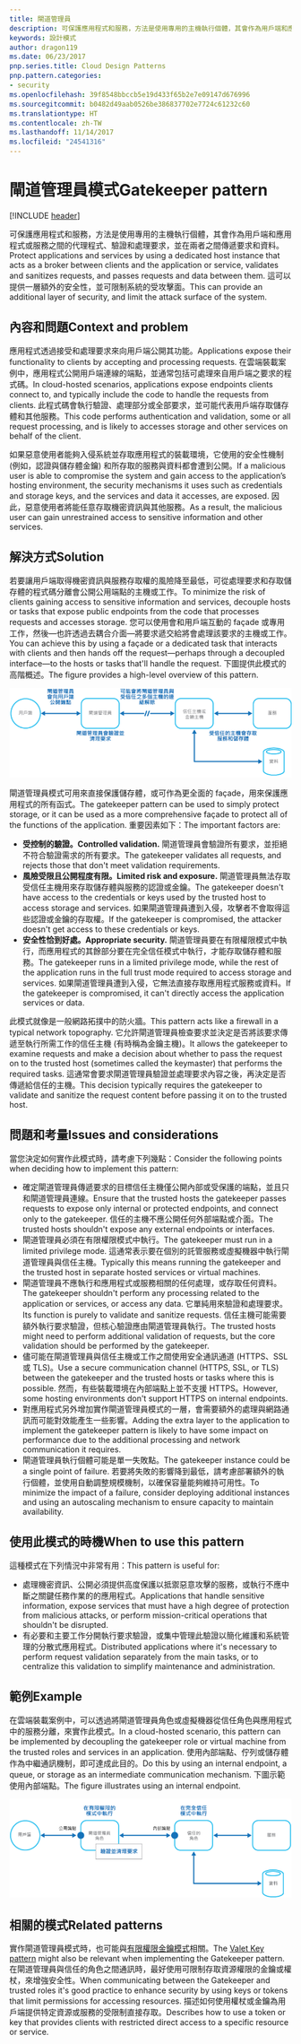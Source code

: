 ```yaml
---
title: 閘道管理員
description: 可保護應用程式和服務，方法是使用專用的主機執行個體，其會作為用戶端和應用程式或服務之間的代理程式、驗證和處理要求，並在兩者之間傳遞要求和資料。
keywords: 設計模式
author: dragon119
ms.date: 06/23/2017
pnp.series.title: Cloud Design Patterns
pnp.pattern.categories:
- security
ms.openlocfilehash: 39f8548bbccb5e19d433f65b2e7e09147d676996
ms.sourcegitcommit: b0482d49aab0526be386837702e7724c61232c60
ms.translationtype: HT
ms.contentlocale: zh-TW
ms.lasthandoff: 11/14/2017
ms.locfileid: "24541316"
---
```

# <a name="gatekeeper-pattern"></a><span data-ttu-id="95f1f-104">閘道管理員模式</span><span class="sxs-lookup"><span data-stu-id="95f1f-104">Gatekeeper pattern</span></span>

[!INCLUDE [header](../_includes/header.md)]

<span data-ttu-id="95f1f-105">可保護應用程式和服務，方法是使用專用的主機執行個體，其會作為用戶端和應用程式或服務之間的代理程式、驗證和處理要求，並在兩者之間傳遞要求和資料。</span><span class="sxs-lookup"><span data-stu-id="95f1f-105">Protect applications and services by using a dedicated host instance that acts as a broker between clients and the application or service, validates and sanitizes requests, and passes requests and data between them.</span></span> <span data-ttu-id="95f1f-106">這可以提供一層額外的安全性，並可限制系統的受攻擊面。</span><span class="sxs-lookup"><span data-stu-id="95f1f-106">This can provide an additional layer of security, and limit the attack surface of the system.</span></span>

## <a name="context-and-problem"></a><span data-ttu-id="95f1f-107">內容和問題</span><span class="sxs-lookup"><span data-stu-id="95f1f-107">Context and problem</span></span>

<span data-ttu-id="95f1f-108">應用程式透過接受和處理要求來向用戶端公開其功能。</span><span class="sxs-lookup"><span data-stu-id="95f1f-108">Applications expose their functionality to clients by accepting and processing requests.</span></span> <span data-ttu-id="95f1f-109">在雲端裝載案例中，應用程式公開用戶端連線的端點，並通常包括可處理來自用戶端之要求的程式碼。</span><span class="sxs-lookup"><span data-stu-id="95f1f-109">In cloud-hosted scenarios, applications expose endpoints clients connect to, and typically include the code to handle the requests from clients.</span></span> <span data-ttu-id="95f1f-110">此程式碼會執行驗證、處理部分或全部要求，並可能代表用戶端存取儲存體和其他服務。</span><span class="sxs-lookup"><span data-stu-id="95f1f-110">This code performs authentication and validation, some or all request processing, and is likely to accesses storage and other services on behalf of the client.</span></span>

<span data-ttu-id="95f1f-111">如果惡意使用者能夠入侵系統並存取應用程式的裝載環境，它使用的安全性機制 (例如，認證與儲存體金鑰) 和所存取的服務與資料都會遭到公開。</span><span class="sxs-lookup"><span data-stu-id="95f1f-111">If a malicious user is able to compromise the system and gain access to the application’s hosting environment, the security mechanisms it uses such as credentials and storage keys, and the services and data it accesses, are exposed.</span></span> <span data-ttu-id="95f1f-112">因此，惡意使用者將能任意存取機密資訊與其他服務。</span><span class="sxs-lookup"><span data-stu-id="95f1f-112">As a result, the malicious user can gain unrestrained access to sensitive information and other services.</span></span>

## <a name="solution"></a><span data-ttu-id="95f1f-113">解決方式</span><span class="sxs-lookup"><span data-stu-id="95f1f-113">Solution</span></span>

<span data-ttu-id="95f1f-114">若要讓用戶端取得機密資訊與服務存取權的風險降至最低，可從處理要求和存取儲存體的程式碼分離會公開公用端點的主機或工作。</span><span class="sxs-lookup"><span data-stu-id="95f1f-114">To minimize the risk of clients gaining access to sensitive information and services, decouple hosts or tasks that expose public endpoints from the code that processes requests and accesses storage.</span></span> <span data-ttu-id="95f1f-115">您可以使用會和用戶端互動的 façade 或專用工作，然後&mdash;也許透過去耦合介面&mdash;將要求遞交給將會處理該要求的主機或工作。</span><span class="sxs-lookup"><span data-stu-id="95f1f-115">You can achieve this by using a façade or a dedicated task that interacts with clients and then hands off the request&mdash;perhaps through a decoupled interface&mdash;to the hosts or tasks that'll handle the request.</span></span> <span data-ttu-id="95f1f-116">下圖提供此模式的高階概述。</span><span class="sxs-lookup"><span data-stu-id="95f1f-116">The figure provides a high-level overview of this pattern.</span></span>

![此模式的高階概述](./_images/gatekeeper-diagram.png)


<span data-ttu-id="95f1f-118">閘道管理員模式可用來直接保護儲存體，或可作為更全面的 façade，用來保護應用程式的所有函式。</span><span class="sxs-lookup"><span data-stu-id="95f1f-118">The gatekeeper pattern can be used to simply protect storage, or it can be used as a more comprehensive façade to protect all of the functions of the application.</span></span> <span data-ttu-id="95f1f-119">重要因素如下：</span><span class="sxs-lookup"><span data-stu-id="95f1f-119">The important factors are:</span></span>

- <span data-ttu-id="95f1f-120">**受控制的驗證。**</span><span class="sxs-lookup"><span data-stu-id="95f1f-120">**Controlled validation.**</span></span> <span data-ttu-id="95f1f-121">閘道管理員會驗證所有要求，並拒絕不符合驗證需求的所有要求。</span><span class="sxs-lookup"><span data-stu-id="95f1f-121">The gatekeeper validates all requests, and rejects those that don't meet validation requirements.</span></span>
- <span data-ttu-id="95f1f-122">**風險受限且公開程度有限。**</span><span class="sxs-lookup"><span data-stu-id="95f1f-122">**Limited risk and exposure.**</span></span> <span data-ttu-id="95f1f-123">閘道管理員無法存取受信任主機用來存取儲存體與服務的認證或金鑰。</span><span class="sxs-lookup"><span data-stu-id="95f1f-123">The gatekeeper doesn't have access to the credentials or keys used by the trusted host to access storage and services.</span></span> <span data-ttu-id="95f1f-124">如果閘道管理員遭到入侵，攻擊者不會取得這些認證或金鑰的存取權。</span><span class="sxs-lookup"><span data-stu-id="95f1f-124">If the gatekeeper is compromised, the attacker doesn't get access to these credentials or keys.</span></span>
- <span data-ttu-id="95f1f-125">**安全性恰到好處。**</span><span class="sxs-lookup"><span data-stu-id="95f1f-125">**Appropriate security.**</span></span> <span data-ttu-id="95f1f-126">閘道管理員要在有限權限模式中執行，而應用程式的其餘部分要在完全信任模式中執行，才能存取儲存體和服務。</span><span class="sxs-lookup"><span data-stu-id="95f1f-126">The gatekeeper runs in a limited privilege mode, while the rest of the application runs in the full trust mode required to access storage and services.</span></span> <span data-ttu-id="95f1f-127">如果閘道管理員遭到入侵，它無法直接存取應用程式服務或資料。</span><span class="sxs-lookup"><span data-stu-id="95f1f-127">If the gatekeeper is compromised, it can't directly access the application services or data.</span></span>

<span data-ttu-id="95f1f-128">此模式就像是一般網路拓撲中的防火牆。</span><span class="sxs-lookup"><span data-stu-id="95f1f-128">This pattern acts like a firewall in a typical network topography.</span></span> <span data-ttu-id="95f1f-129">它允許閘道管理員檢查要求並決定是否將該要求傳遞至執行所需工作的信任主機 (有時稱為金鑰主機)。</span><span class="sxs-lookup"><span data-stu-id="95f1f-129">It allows the gatekeeper to examine requests and make a decision about whether to pass the request on to the trusted host (sometimes called the keymaster) that performs the required tasks.</span></span> <span data-ttu-id="95f1f-130">這通常會要求閘道管理員驗證並處理要求內容之後，再決定是否傳遞給信任的主機。</span><span class="sxs-lookup"><span data-stu-id="95f1f-130">This decision typically requires the gatekeeper to validate and sanitize the request content before passing it on to the trusted host.</span></span>

## <a name="issues-and-considerations"></a><span data-ttu-id="95f1f-131">問題和考量</span><span class="sxs-lookup"><span data-stu-id="95f1f-131">Issues and considerations</span></span>

<span data-ttu-id="95f1f-132">當您決定如何實作此模式時，請考慮下列幾點：</span><span class="sxs-lookup"><span data-stu-id="95f1f-132">Consider the following points when deciding how to implement this pattern:</span></span>

- <span data-ttu-id="95f1f-133">確定閘道管理員傳遞要求的目標信任主機僅公開內部或受保護的端點，並且只和閘道管理員連線。</span><span class="sxs-lookup"><span data-stu-id="95f1f-133">Ensure that the trusted hosts the gatekeeper passes requests to expose only internal or protected endpoints, and connect only to the gatekeeper.</span></span> <span data-ttu-id="95f1f-134">信任的主機不應公開任何外部端點或介面。</span><span class="sxs-lookup"><span data-stu-id="95f1f-134">The trusted hosts shouldn't expose any external endpoints or interfaces.</span></span>
- <span data-ttu-id="95f1f-135">閘道管理員必須在有限權限模式中執行。</span><span class="sxs-lookup"><span data-stu-id="95f1f-135">The gatekeeper must run in a limited privilege mode.</span></span> <span data-ttu-id="95f1f-136">這通常表示要在個別的託管服務或虛擬機器中執行閘道管理員與信任主機。</span><span class="sxs-lookup"><span data-stu-id="95f1f-136">Typically this means running the gatekeeper and the trusted host in separate hosted services or virtual machines.</span></span>
- <span data-ttu-id="95f1f-137">閘道管理員不應執行和應用程式或服務相關的任何處理，或存取任何資料。</span><span class="sxs-lookup"><span data-stu-id="95f1f-137">The gatekeeper shouldn't perform any processing related to the application or services, or access any data.</span></span> <span data-ttu-id="95f1f-138">它單純用來驗證和處理要求。</span><span class="sxs-lookup"><span data-stu-id="95f1f-138">Its function is purely to validate and sanitize requests.</span></span> <span data-ttu-id="95f1f-139">信任主機可能需要額外執行要求驗證，但核心驗證應由閘道管理員執行。</span><span class="sxs-lookup"><span data-stu-id="95f1f-139">The trusted hosts might need to perform additional validation of requests, but the core validation should be performed by the gatekeeper.</span></span>
- <span data-ttu-id="95f1f-140">儘可能在閘道管理員與信任主機或工作之間使用安全通訊通道 (HTTPS、SSL 或 TLS)。</span><span class="sxs-lookup"><span data-stu-id="95f1f-140">Use a secure communication channel (HTTPS, SSL, or TLS) between the gatekeeper and the trusted hosts or tasks where this is possible.</span></span> <span data-ttu-id="95f1f-141">然而，有些裝載環境在內部端點上並不支援 HTTPS。</span><span class="sxs-lookup"><span data-stu-id="95f1f-141">However, some hosting environments don't support HTTPS on internal endpoints.</span></span>
- <span data-ttu-id="95f1f-142">對應用程式另外增加實作閘道管理員模式的一層，會需要額外的處理與網路通訊而可能對效能產生一些影響。</span><span class="sxs-lookup"><span data-stu-id="95f1f-142">Adding the extra layer to the application to implement the gatekeeper pattern is likely to have some impact on performance due to the additional processing and network communication it requires.</span></span>
- <span data-ttu-id="95f1f-143">閘道管理員執行個體可能是單一失敗點。</span><span class="sxs-lookup"><span data-stu-id="95f1f-143">The gatekeeper instance could be a single point of failure.</span></span> <span data-ttu-id="95f1f-144">若要將失敗的影響降到最低，請考慮部署額外的執行個體，並使用自動調整規模機制，以確保容量能夠維持可用性。</span><span class="sxs-lookup"><span data-stu-id="95f1f-144">To minimize the impact of a failure, consider deploying additional instances and using an autoscaling mechanism to ensure capacity to maintain availability.</span></span>

## <a name="when-to-use-this-pattern"></a><span data-ttu-id="95f1f-145">使用此模式的時機</span><span class="sxs-lookup"><span data-stu-id="95f1f-145">When to use this pattern</span></span>

<span data-ttu-id="95f1f-146">這種模式在下列情況中非常有用：</span><span class="sxs-lookup"><span data-stu-id="95f1f-146">This pattern is useful for:</span></span>

- <span data-ttu-id="95f1f-147">處理機密資訊、公開必須提供高度保護以抵禦惡意攻擊的服務，或執行不應中斷之關鍵任務作業的的應用程式。</span><span class="sxs-lookup"><span data-stu-id="95f1f-147">Applications that handle sensitive information, expose services that must have a high degree of protection from malicious attacks, or perform mission-critical operations that shouldn't be disrupted.</span></span>
- <span data-ttu-id="95f1f-148">有必要和主要工作分開執行要求驗證，或集中管理此驗證以簡化維護和系統管理的分散式應用程式。</span><span class="sxs-lookup"><span data-stu-id="95f1f-148">Distributed applications where it's necessary to perform request validation separately from the main tasks, or to centralize this validation to simplify maintenance and administration.</span></span>

## <a name="example"></a><span data-ttu-id="95f1f-149">範例</span><span class="sxs-lookup"><span data-stu-id="95f1f-149">Example</span></span>

<span data-ttu-id="95f1f-150">在雲端裝載案例中，可以透過將閘道管理員角色或虛擬機器從信任角色與應用程式中的服務分離，來實作此模式。</span><span class="sxs-lookup"><span data-stu-id="95f1f-150">In a cloud-hosted scenario, this pattern can be implemented by decoupling the gatekeeper role or virtual machine from the trusted roles and services in an application.</span></span> <span data-ttu-id="95f1f-151">使用內部端點、佇列或儲存體作為中繼通訊機制，即可達成此目的。</span><span class="sxs-lookup"><span data-stu-id="95f1f-151">Do this by using an internal endpoint, a queue, or storage as an intermediate communication mechanism.</span></span> <span data-ttu-id="95f1f-152">下圖示範使用內部端點。</span><span class="sxs-lookup"><span data-stu-id="95f1f-152">The figure illustrates using an internal endpoint.</span></span>

![使用雲端服務 Web 和背景工作角色的模式範例](./_images/gatekeeper-endpoint.png)


## <a name="related-patterns"></a><span data-ttu-id="95f1f-154">相關的模式</span><span class="sxs-lookup"><span data-stu-id="95f1f-154">Related patterns</span></span>

<span data-ttu-id="95f1f-155">實作閘道管理員模式時，也可能與[有限權限金鑰模式](valet-key.md)相關。</span><span class="sxs-lookup"><span data-stu-id="95f1f-155">The [Valet Key pattern](valet-key.md) might also be relevant when implementing the Gatekeeper pattern.</span></span> <span data-ttu-id="95f1f-156">在閘道管理員與信任的角色之間通訊時，最好使用可限制存取資源權限的金鑰或權杖，來增強安全性。</span><span class="sxs-lookup"><span data-stu-id="95f1f-156">When communicating between the Gatekeeper and trusted roles it's good practice to enhance security by using keys or tokens that limit permissions for accessing resources.</span></span> <span data-ttu-id="95f1f-157">描述如何使用權杖或金鑰為用戶端提供特定資源或服務的受限制直接存取。</span><span class="sxs-lookup"><span data-stu-id="95f1f-157">Describes how to use a token or key that provides clients with restricted direct access to a specific resource or service.</span></span>
